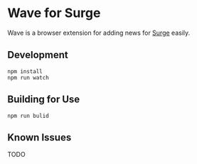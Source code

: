 # Wave for Surge

Wave is a browser extension for adding news for [Surge](https://langchao.org) easily. 

## Development

```
npm install
npm run watch
```

## Building for Use

```
npm run bulid
```

## Known Issues

TODO





